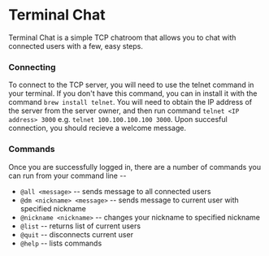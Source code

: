 # Terminal Chat

Terminal Chat is a simple TCP chatroom that allows you to chat with connected users with a few, easy steps.

### Connecting 

To connect to the TCP server, you will need to use the telnet command in your terminal. If you don't have this command, you 
can in install it with the command `brew install telnet`. You will need to obtain the IP address of the server from the server
owner, and then run command `telnet <IP address> 3000` e.g. `telnet 100.100.100.100 3000`. Upon succesful connection, you should
recieve a welcome message.

### Commands

Once you are successfully logged in, there are a number of commands you can run from your command line --

  - `@all <message>` -- sends message to all connected users
  - `@dm <nickname> <message>` -- sends message to current user with specified nickname
  - `@nickname <nickname>` -- changes your nickname to specified nickname 
  - `@list` -- returns list of current users
  - `@quit` -- disconnects current user
  - `@help` -- lists commands 
